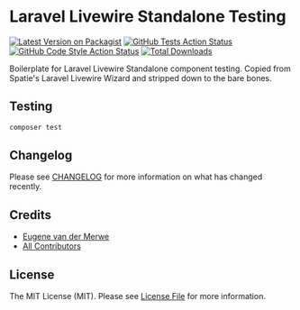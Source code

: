 # Laravel Livewire Standalone Testing

[![Latest Version on Packagist](https://img.shields.io/packagist/v/fintech-systems/livewire-standalone-testing.svg?style=flat-square)](https://packagist.org/packages/fintech-systems/livewire-standalone-testing)
[![GitHub Tests Action Status](https://img.shields.io/github/actions/workflow/status/fintech-systems/livewire-standalone-testing/run-tests.yml?branch=main&label=tests)](https://github.com/fintech-systems/livewire-standalone-testing/actions?query=workflow%3Arun-tests+branch%3Amain)
[![GitHub Code Style Action Status](https://img.shields.io/github/actions/workflow/status/fintech-systems/livewire-standalone-testing/php-cs-fixer.yml?branch=main&label=code%20style)](https://github.com/fintech-systems/livewire-standalone-testing/actions?query=workflow%3A"Check+%26+fix+styling"+branch%3Amain)
[![Total Downloads](https://img.shields.io/packagist/dt/fintech-systems/livewire-standalone-testing.svg?style=flat-square)](https://packagist.org/packages/fintech-systems/livewire-standalone-testing)

Boilerplate for Laravel Livewire Standalone component testing. Copied from Spatie's Laravel Livewire Wizard and stripped down to the bare bones.

## Testing

```bash
composer test
```

## Changelog

Please see [CHANGELOG](CHANGELOG.md) for more information on what has changed recently.

## Credits

- [Eugene van der Merwe](https://github.com/eugenevdm)
- [All Contributors](../../contributors)

## License

The MIT License (MIT). Please see [License File](LICENSE.md) for more information.
